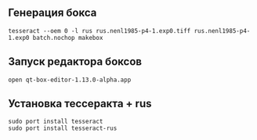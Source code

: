 ## Генерация бокса
```
tesseract --oem 0 -l rus rus.nenl1985-p4-1.exp0.tiff rus.nenl1985-p4-1.exp0 batch.nochop makebox
```

## Запуск редактора боксов
```
open qt-box-editor-1.13.0-alpha.app
```

## Установка тессеракта + rus
```
sudo port install tesseract
sudo port install tesseract-rus
```
